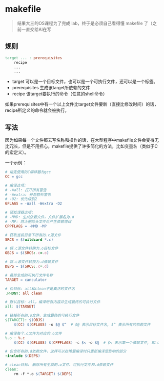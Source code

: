 # makefile

> 结果大三的OS课程为了完成 lab，终于是必须自己看得懂 makefile 了（之前一直交给AI在写

## 规则

``` makefile
target ... : prerequisites
    recipe
    ...
    ...
```

- target 可以是一个目标文件，也可以是一个可执行文件，还可以是一个标签。
- prerequisites 生成该target所依赖的文件
- recipe 该target要执行的命令（任意的shell命令）

如果prerequisites中有一个以上文件比target文件要新（直接比修改时间）的话，recipe所定义的命令就会被执行。

## 写法

因为如果每一个文件都去写名称和操作的话，在大型程序中makefile文件会变得无比冗长，但是不用担心，makefile提供了许多简化的方法，比如变量名（类似于C的宏定义）。

一个示例：

``` makefile
# 指定使用的C编译器为gcc
CC = gcc

# 编译选项:
# -Wall: 打开所有警告
# -Wextra: 开启额外警告
# -O2: 优化级别2
GFLAGS = -Wall -Wextra -O2

# 预处理器选项:
# -MMD: 生成依赖文件，文件扩展名为.d
# -MP: 防止删除头文件后产生依赖错误
CPPFLAGS = -MMD -MP

# 获取当前目录下所有的.c源文件
SRCS = $(wildcard *.c)

# 将.c源文件转换为.o目标文件
OBJS = $(SRCS:.c=.o)

# 将.c源文件转换为.d依赖文件
DEPS = $(SRCS:.c=.d)

# 最终生成的可执行文件名称
TARGET = canculator

# 伪目标: all和clean不是真正的文件名
.PHONY: all clean

# 默认目标: all。编译所有内容并生成最终的可执行文件
all: $(TARGET)

# 链接所有的.o文件，生成最终的可执行文件
$(TARGET): $(OBJS)
    $(CC) $(GFLAGS) -o $@ $^  # $@ 表示目标文件名, $^ 表示所有的依赖文件

# 编译每个.c文件为对应的.o文件
%.o : %.c
    $(CC) $(GFLAGS) $(CPPFLAGS) -c $< -o $@  # $< 表示第一个依赖文件, 即.c文件

# 包含所有的.d依赖文件，这样可以在增量编译时只重新编译受影响的部分
-include $(DEPS)

# clean目标: 删除所有生成的.o文件、可执行文件和.d依赖文件
clean:
    rm -f *.o $(TARGET) $(DEPS)
```
